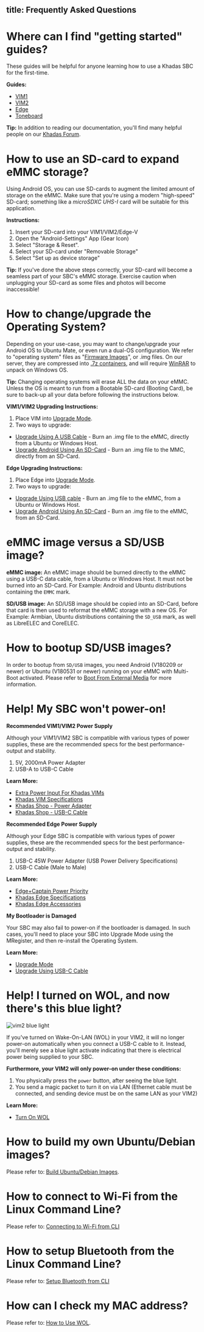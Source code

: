 title: Frequently Asked Questions
---

# Where can I find "getting started" guides?

These guides will be helpful for anyone learning how to use a Khadas SBC for the first-time.

**Guides:**

* [VIM1](https://docs.khadas.com/vim1/index.html)
* [VIM2](https://docs.khadas.com/vim2/index.html)
* [Edge](https://docs.khadas.com/edge/index.html)
* [Toneboard](https://docs.khadas.com/toneboard/UserManual.html)

**Tip:** In addition to reading our documentation, you'll find many helpful people on our [Khadas Forum](https://forum.khadas.com).

# How to use an SD-card to expand eMMC storage?

Using Android OS, you can use SD-cards to augment the limited amount of storage on the eMMC. Make sure that you're using a modern "high-speed" SD-card; something like a *microSDXC UHS-I* card will be suitable for this application.

**Instructions:**
1. Insert your SD-card into your VIM1/VIM2/Edge-V
2. Open the "Android-Settings" App (Gear Icon)
3. Select "Storage & Reset".
4. Select your SD-card under "Removable Storage"
5. Select "Set up as device storage"

**Tip:** If you've done the above steps correctly, your SD-card will become a seamless part of your SBC's eMMC storage. Exercise caution when unplugging your SD-card as some files and photos will become inaccessible!

# How to change/upgrade the Operating System?
Depending on your use-case, you may want to change/upgrade your Android OS to Ubuntu Mate, or even run a dual-OS configuration. We refer to "operating system" files as "[Firmware Images](https://dl.khadas.com/Firmware/)", or .img files. On our server, they are compressed into [.7z containers](https://www.howtogeek.com/357846/what-is-a-7z-file-and-how-do-i-open-one/), and will require [WinRAR](https://www.rarlab.com/) to unpack on Windows OS.

**Tip:** Changing operating systems will erase ALL the data on your eMMC. Unless the OS is meant to run from a Bootable SD-card (Booting Card), be sure to back-up all your data before following the instructions below.

**VIM1/VIM2 Upgrading Instructions:**

1. Place VIM into [Upgrade Mode](/vim1/HowtoBootIntoUpgradeMode.html).
2. Two ways to upgrade:
  * [Upgrade Using A USB Cable](/vim1/UpgradeViaUSBCable.html) - Burn an .img file to the eMMC, directly from a Ubuntu or Windows Host.
  * [Upgrade Android Using An SD-Card](/vim1/UpgradeViaTFBurningCard.html) - Burn an .img file to the MMC, directly from an SD-Card.

**Edge Upgrading Instructions:**

1. Place Edge into [Upgrade Mode](/edge/HowtoBootIntoUpgradeMode.html).
2. Two ways to upgrade:
  * [Upgrade Using USB cable](/edge/UpgradeViaUSBCable.html) - Burn an .img file to the eMMC, from a Ubuntu or Windows Host.
  * [Upgrade Android Using An SD-Card](/edge/UpgradeViaTFBurningCard.html) - Burn an .img file to the eMMC, from an SD-Card.

# eMMC image versus a SD/USB image?

**eMMC image:** An eMMC image should be burned directly to the eMMC using a USB-C data cable, from a Ubuntu or Windows Host. It must not be burned into an SD-Card. For Example: Android and Ubuntu distributions containing the `EMMC` mark.

**SD/USB image:** An SD/USB image should be copied into an SD-Card, before that card is then used to reformat the eMMC storage with a new OS. For Example: Armbian, Ubuntu distributions containing the `SD_USB` mark, as well as LibreELEC and CoreELEC.

# How to bootup SD/USB images?

In order to bootup from `SD/USB` images, you need Android (V180209 or newer) or Ubuntu (V180531 or newer) running on your eMMC with Multi-Boot activated. Please refer to [Boot From External Media](/vim1/BootFromExtMedia.html) for more information.

# Help! My SBC won't power-on!

**Recommended VIM1/VIM2 Power Supply**

Although your VIM1/VIM2 SBC is compatible with various types of power supplies, these are the recommended specs for the best performance-output and stability.

1. 5V, 2000mA Power Adapter
2. USB-A to USB-C Cable

**Learn More:**
* [Extra Power Input For Khadas VIMs](https://docs.khadas.com/vim2/ExtraPowerInput.html)
* [Khadas VIM Specifications](https://www.khadas.com/vim)
* [Khadas Shop - Power Adapter](https://www.khadas.com/product-page/power-adapter)
* [Khadas Shop - USB-C Cable](https://www.khadas.com/product-page/usb-c-cable)

**Recommended Edge Power Supply**

Although your Edge SBC is compatible with various types of power supplies, these are the recommended specs for the best performance-output and stability.

1. USB-C 45W Power Adapter (USB Power Delivery Specifications)
2. USB-C Cable (Male to Male)

**Learn More:**
* [Edge+Captain Power Priority](https://docs.khadas.com/edge/EdgeCaptainPowerPriority.html)
* [Khadas Edge Specifications](https://khadas.com/edge)
* [Khadas Edge Accessories](https://www.khadas.com/edge-add-ons)

**My Bootloader is Damaged**

Your SBC may also fail to power-on if the bootloader is damaged. In such cases, you'll need to place your SBC into Upgrade Mode using the MRegister, and then re-install the Operating System.

**Learn More:**
* [Upgrade Mode](/vim1/HowtoBootIntoUpgradeMode.html)
* [Upgrade Using USB-C Cable](https://docs.khadas.com/vim2/UpgradeViaUSBCable.html)

# Help! I turned on WOL, and now there's this blue light?

![vim2 blue light](/images/vim2/wol_status.jpg)

If you've turned on Wake-On-LAN (WOL) in your VIM2, it will no longer power-on automatically when you connect a USB-C cable to it. Instead, you'll merely see a blue light activate indicating that there is electrical power being supplied to your SBC.

**Furthermore, your VIM2 will only power-on under these conditions:**
1. You physically press the ```power``` button, after seeing the blue light.
2. You send a magic packet to turn it on via LAN (Ethernet cable must be connected, and sending device must be on the same LAN as your VIM2)

**Learn More:**
* [Turn On WOL](https://docs.khadas.com/vim2/HowtoUseWol.html)

# How to build my own Ubuntu/Debian images?

Please refer to: [Build Ubuntu/Debian Images](/vim1/FenixScript.html).

# How to connect to Wi-Fi from the Linux Command Line?

Please refer to: [Connecting to Wi-Fi from CLI](https://docs.khadas.com/edge/HowToConnectWifi.html)

# How to setup Bluetooth from the Linux Command Line?

Please refer to: [Setup Bluetooth from CLI](https://docs.khadas.com/edge/HowToSetupBluetooth.html)

# How can I check my MAC address?

Please refer to: [How to Use WOL](https://docs.khadas.com/edge/HowtoUseWol.html).

